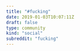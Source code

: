 ```yaml
---
title: "#fucking"
date: 2019-01-03T10:07:11Z
draft: false
type: community
kind: "social"
subreddit: "fucking"
---
```

